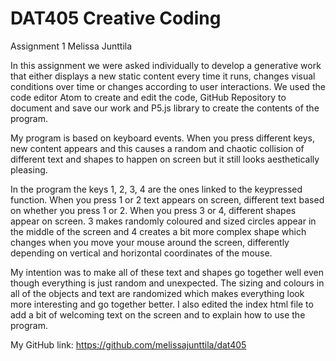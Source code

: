 # DAT405 Creative Coding

Assignment 1 Melissa Junttila

In this assignment we were asked individually to develop a generative work that either displays a new static content every time it runs, changes visual conditions over time or changes according to user interactions.
We used the code editor Atom to create and edit the code, GitHub Repository to document and save our work and P5.js library to create the contents of the program.

My program is based on keyboard events. When you press different keys, new content appears and this causes a random and chaotic collision of different text and shapes to happen on screen but it still looks aesthetically pleasing.

In the program the keys 1, 2, 3, 4 are the ones linked to the keypressed function. When you press 1 or 2 text appears on screen, different text based on whether you press 1 or 2. When you press 3 or 4, different shapes appear on screen. 3 makes randomly coloured and sized circles appear in the middle of the screen and 4 creates a bit more complex shape which changes when you move your mouse around the screen, differently depending on vertical and horizontal coordinates of the mouse.

My intention was to make all of these text and shapes go together well even though everything is just random and unexpected. The sizing and colours in all of the objects and text are randomized which makes everything look more interesting and go together better. I also edited the index html file to add a bit of welcoming text on the screen and to explain how to use the program.

My GitHub link: https://github.com/melissajunttila/dat405

